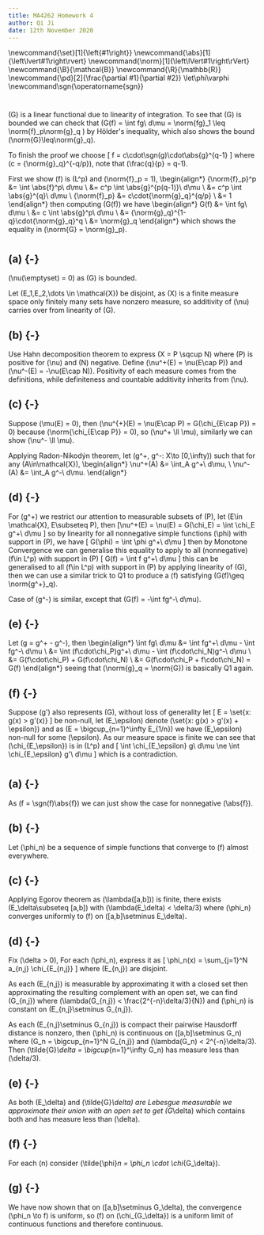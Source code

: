 ```yaml
---
title: MA4262 Homework 4
author: Qi Ji
date: 12th November 2020
---
```


\newcommand{\set}[1]{\left\{#1\right\}}
\newcommand{\abs}[1]{\left\lvert#1\right\rvert}
\newcommand{\norm}[1]{\left\lVert#1\right\rVert}
\newcommand{\B}{\mathcal{B}}
\newcommand{\R}{\mathbb{R}}
\newcommand{\pd}[2]{\frac{\partial #1}{\partial #2}}
\let\phi\varphi
\newcommand\sgn{\operatorname{sgn}}

#

\(G\) is a linear functional due to linearity of integration.
To see that \(G\) is bounded we can check that
\(G(f) = \int fg\ d\mu = \norm{fg}_1 \leq \norm{f}_p\norm{g}_q \)
by Hölder's inequality, which also shows the bound \(\norm{G}\leq\norm{g}_q\).

To finish the proof we choose
\[ f = c\cdot\sgn(g)\cdot\abs{g}^{q-1} \]
where \(c = {\norm{g}_q}^{-q/p}\), note that \(\frac{q}{p} = q-1\).

First we show \(f\) is \(L^p\) and \(\norm{f}_p = 1\),
\begin{align*}
{\norm{f}_p}^p &= \int \abs{f}^p\ d\mu \\
&= c^p \int \abs{g}^{p(q-1)}\ d\mu \\
&= c^p \int \abs{g}^{q}\ d\mu \\
{\norm{f}_p} &= c\cdot{\norm{g}_q}^{q/p} \\
&= 1
\end{align*}
then computing \(G(f)\) we have
\begin{align*}
G(f) &= \int fg\ d\mu \\
&= c \int \abs{g}^p\ d\mu \\
&= {\norm{g}_q}^{1-q}\cdot{\norm{g}_q}^q \\
&= \norm{g}_q
\end{align*}
which shows the equality in \(\norm{G} = \norm{g}_p\).

#

## (a) {-}

\(\nu(\emptyset) = 0\) as \(G\) is bounded.

Let \(E_1,E_2,\dots \in \mathcal{X}\) be disjoint,
as \(X\) is a finite measure space only finitely many sets have nonzero measure, so
additivity of \(\nu\) carries over from linearity of \(G\).

## (b) {-}

Use Hahn decomposition theorem to express \(X = P \sqcup N\) where \(P\) is positive for \(\nu\) and \(N\) negative.
Define \(\nu^+(E) = \nu(E\cap P)\) and \(\nu^-(E) = -\nu(E\cap N)\).
Positivity of each measure comes from the definitions, while definiteness and countable additivity inherits from \(\nu\).

## (c) {-}

Suppose \(\mu(E) = 0\), then \(\nu^{+}(E) = \nu(E\cap P) = G(\chi_{E\cap P}) = 0\) because \(\norm{\chi_{E\cap P}} = 0\),
so \(\nu^+ \ll \mu\), similarly we can show \(\nu^- \ll \mu\).

Applying Radon-Nikodýn theorem, let \(g^+, g^-: X\to [0,\infty)\) such that for any \(A\in\mathcal{X}\),
\begin{align*}
\nu^+(A) &= \int_A g^+\ d\mu, \\
\nu^-(A) &= \int_A g^-\ d\mu.
\end{align*}

## (d) {-}

For \(g^+\) we restrict our attention to measurable subsets of \(P\),
let \(E\in \mathcal{X}, E\subseteq P\), then
\[\nu^+(E) = \nu(E) = G(\chi_E) = \int \chi_E g^+\ d\mu \]
so by linearity for all nonnegative simple functions \(\phi\) with support in \(P\), we have
\[ G(\phi) = \int \phi g^+\ d\mu \]
then by Monotone Convergence we can generalise this equality to apply to all (nonnegative) \(f\in L^p\) with support in \(P\)
\[ G(f) = \int f g^+\ d\mu \]
this can be generalised to all \(f\in L^p\) with support in \(P\) by applying linearity of \(G\),
then we can use a similar trick to Q1 to produce a \(f\) satisfying \(G(f)\geq \norm{g^+}_q\).

Case of \(g^-\) is similar, except that \(G(f) = -\int fg^-\ d\mu\).

## (e) {-}

Let \(g = g^+ - g^-\), then
\begin{align*}
\int fg\ d\mu &= \int fg^+\ d\mu - \int fg^-\ d\mu \\
&= \int (f\cdot\chi_P)g^+\ d\mu - \int (f\cdot\chi_N)g^-\ d\mu \\
&= G(f\cdot\chi_P) + G(f\cdot\chi_N) \\
&= G(f\cdot\chi_P + f\cdot\chi_N) = G(f)
\end{align*}
seeing that \(\norm{g}_q = \norm{G}\) is basically Q1 again.

## (f) {-}

Suppose \(g'\) also represents \(G\),
without loss of generality let
\[ E = \set{x: g(x) > g'(x)} \]
be non-null, let \(E_\epsilon\) denote \(\set{x: g(x) > g'(x) + \epsilon}\) and as
\(E = \bigcup_{n=1}^\infty E_{1/n}\) we have \(E_\epsilon\) non-null for some \(\epsilon\).
As our measure space is finite we can see that \(\chi_{E_\epsilon}\) is in \(L^p\) and
\[ \int \chi_{E_\epsilon} g\ d\mu \ne \int \chi_{E_\epsilon} g'\ d\mu \]
which is a contradiction.

#

## (a) {-}

As \(f = \sgn(f)\abs{f}\) we can just show the case for nonnegative \(\abs{f}\).

## (b) {-}

Let \(\phi_n\) be a sequence of simple functions that converge to \(f\) almost everywhere.

## (c) {-}

Applying Egorov theorem as \(\lambda([a,b])\) is finite, there exists \(E_\delta\subseteq [a,b]\) with
\(\lambda(E_\delta) < \delta/3\) where \(\phi_n\) converges uniformly to \(f\) on \([a,b]\setminus E_\delta\).

## (d) {-}

Fix \(\delta > 0\),
For each \(\phi_n\), express it as
\[ \phi_n(x) = \sum_{j=1}^N a_{n,j} \chi_{E_{n,j}} \]
where \(E_{n,j}\) are disjoint.

As each \(E_{n,j}\) is measurable by approximating it with a closed set then approximating the resulting complement with an open set, we can find \(G_{n,j}\)
where \(\lambda(G_{n,j}) < \frac{2^{-n}\delta/3}{N}\) and \(\phi_n\) is constant on \(E_{n,j}\setminus G_{n,j}\).

As each \(E_{n,j}\setminus G_{n,j}\) is compact their pairwise Hausdorff distance is nonzero,
then \(\phi_n\) is continuous on \([a,b]\setminus G_n\) where \(G_n = \bigcup_{n=1}^N G_{n,j}\) and \(\lambda(G_n) < 2^{-n}\delta/3\).
Then \(\tilde{G}_\delta = \bigcup_{n=1}^\infty G_n\) has measure less than \(\delta/3\).

## (e) {-}

As both \(E_\delta\) and \(\tilde{G}_\delta\) are Lebesgue measurable we approximate their union with an open set to get \(G_\delta\) which contains both and has measure less than \(\delta\).

## (f) {-}

For each \(n\) consider \(\tilde{\phi}_n = \phi_n \cdot \chi_{G_\delta}\).

## (g) {-}

We have now shown that on \([a,b]\setminus G_\delta\), the convergence \(\phi_n \to f\) is uniform,
so \(f\) on \(\chi_{G_\delta}\) is a uniform limit of continuous functions and therefore continuous.

